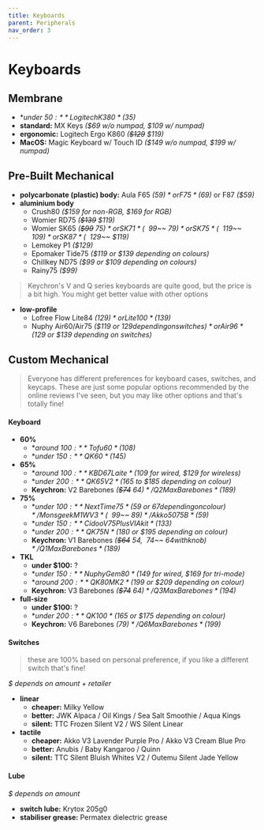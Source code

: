 ```yaml
---
title: Keyboards
parent: Peripherals
nav_order: 3
---
```

# Keyboards

## Membrane

- **under $50:** Logitech K380 *($35)*
- **standard:** MX Keys *($69 w/o numpad, $109 w/ numpad)*
- **ergonomic:** Logitech Ergo K860 *(~~$129~~ $119)*
- **MacOS:** Magic Keyboard w/ Touch ID *($149 w/o numpad, $199 w/ numpad)*

## Pre-Built Mechanical

- **polycarbonate (plastic) body:** Aula F65 *($59)* or F75 *($69)* or F87 *($59)*
- **aluminium body** 
	- Crush80 *($159 for non-RGB, $169 for RGB)*
	- Womier RD75 *(~~$139~~ $119)*
	- Womier SK65 *(~~$99~~ $75)* or SK71 *(~~$99~~ $79)* or SK75 *(~~$119~~ $109)* or SK87 *(~~$129~~ $119)*
	- Lemokey P1 *($129)*
	- Epomaker Tide75 *($119 or $139 depending on colours)*
	- Chillkey ND75 *($99 or $109 depending on colours)*
	- Rainy75 *($99)*

> Keychron's V and Q series keyboards are quite good, but the price is a bit high. You might get better value with other options

- **low-profile** 
	- Lofree Flow Lite84 *($129)* or Lite100 *($139)*
	- Nuphy Air60/Air75 *($119 or $129 depending on switches)* or Air96 *($129 or $139 depending on switches)* 

## Custom Mechanical

> Everyone has different preferences for keyboard cases, switches, and keycaps. These are just some popular options recommended by the online reviews I've seen, but you may like other options and that's totally fine!

#### Keyboard

- **60%** 
	- **around $100:** Tofu60 *($108)*
	- **under $150:** QK60 *($145)*
- **65%** 
	- **around $100:** KBD67 Laite *($109 for wired, $129 for wireless)*
	- **under $200:** QK65 V2 *($165 to $185 depending on colour)*
	- **Keychron:** V2 Barebones *(~~$74~~ $64)* / Q2 Max Barebones *($189)*
- **75%** 
	- **under $100:** NextTime75 *($59 or $67 depending on colour)* / Monsgeek M1W V3 *(~~$99~~ $89)* / Akko 5075B *($59)*
	- **under $150:** Cidoo V75 Plus VIA kit *($133)*
	- **under $200:** QK75N *($180 or $195 depending on colour)*
	- **Keychron:** V1 Barebones *(~~$64~~ $54, ~~$74~~ $64 with knob)* / Q1 Max Barebones *($189)*
- **TKL**
	- **under $100:** ?
	- **under $150:** Nuphy Gem80 *($149 for wired, $169 for tri-mode)*
	- **around $200:** QK80 MK2 *($199 or $209 depending on colour)*
	- **Keychron:** V3 Barebones *(~~$74~~ $64)* / Q3 Max Barebones *($194)*
- **full-size**
	- **under $100:** ?
	- **under $200:** QK100 *($165 or $175 depending on colour)*
	- **Keychron:** V6 Barebones *($79)* / Q6 Max Barebones *($199)*

#### Switches

> these are 100% based on personal preference, if you like a different switch that's fine!

*$ depends on amount + retailer*
- **linear**
	- **cheaper:** Milky Yellow
	- **better:** JWK Alpaca / Oil Kings / Sea Salt Smoothie / Aqua Kings
	- **silent:** TTC Frozen Silent V2 / WS Silent Linear
- **tactile**
	- **cheaper:** Akko V3 Lavender Purple Pro / Akko V3 Cream Blue Pro
	- **better:** Anubis / Baby Kangaroo / Quinn
	- **silent:** TTC Silent Bluish Whites V2 / Outemu Silent Jade Yellow

#### Lube

*$ depends on amount*
- **switch lube:** Krytox 205g0
- **stabiliser grease:** Permatex dielectric grease
